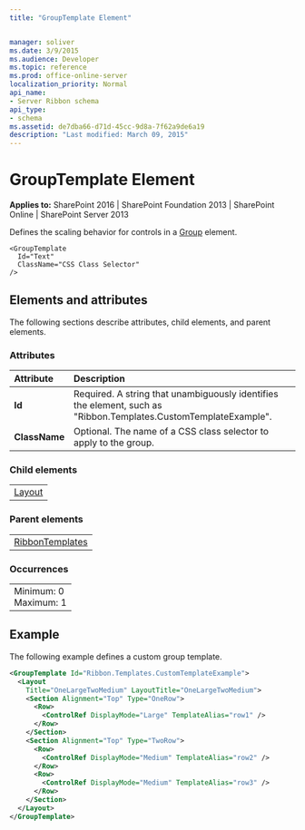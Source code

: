 ```yaml
---
title: "GroupTemplate Element"


manager: soliver
ms.date: 3/9/2015
ms.audience: Developer
ms.topic: reference
ms.prod: office-online-server
localization_priority: Normal
api_name:
- Server Ribbon schema
api_type:
- schema
ms.assetid: de7dba66-d71d-45cc-9d8a-7f62a9de6a19
description: "Last modified: March 09, 2015"
---
```


# GroupTemplate Element

 
  
 **Applies to:** SharePoint 2016 | SharePoint Foundation 2013 | SharePoint Online | SharePoint Server 2013
  
Defines the scaling behavior for controls in a [Group](group-element-ribbon.md) element. 
  
```
<GroupTemplate
  Id="Text"
  ClassName="CSS Class Selector"
/>
```

## Elements and attributes

The following sections describe attributes, child elements, and parent elements.

### Attributes

|**Attribute**|**Description**|
|:-----|:-----|
|**Id** <br/> |Required. A string that unambiguously identifies the element, such as "Ribbon.Templates.CustomTemplateExample".  <br/> |
|**ClassName** <br/> |Optional. The name of a CSS class selector to apply to the group.  <br/> |
   
### Child elements

||
|:-----|
|[Layout](layout-element.md)|
   
### Parent elements

||
|:-----|
|[RibbonTemplates](ribbontemplates.md)|
   
### Occurrences

||
|:-----|
|Minimum: 0  <br/> Maximum: 1  <br/> |
   
## Example

The following example defines a custom group template.
  
```XML
<GroupTemplate Id="Ribbon.Templates.CustomTemplateExample">
  <Layout
    Title="OneLargeTwoMedium" LayoutTitle="OneLargeTwoMedium">
    <Section Alignment="Top" Type="OneRow">
      <Row>
        <ControlRef DisplayMode="Large" TemplateAlias="row1" />
      </Row>
    </Section>
    <Section Alignment="Top" Type="TwoRow">
      <Row>
        <ControlRef DisplayMode="Medium" TemplateAlias="row2" />
      </Row>
      <Row>
        <ControlRef DisplayMode="Medium" TemplateAlias="row3" />
      </Row>
    </Section>
  </Layout>
</GroupTemplate>

```


